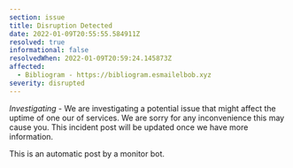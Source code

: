 ```yaml
---
section: issue
title: Disruption Detected
date: 2022-01-09T20:55:55.584911Z
resolved: true
informational: false
resolvedWhen: 2022-01-09T20:59:24.145873Z
affected:
  - Bibliogram - https://bibliogram.esmailelbob.xyz
severity: disrupted
---
```

*Investigating* - We are investigating a potential issue that might affect the uptime of one our of services. We are sorry for any inconvenience this may cause you. This incident post will be updated once we have more information.

This is an automatic post by a monitor bot.
        